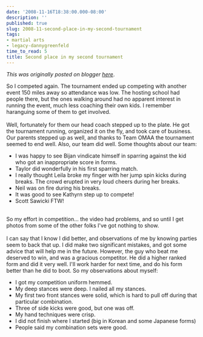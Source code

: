 ```yaml
---
date: '2008-11-16T18:38:00.000-08:00'
description: ''
published: true
slug: 2008-11-second-place-in-my-second-tournament
tags:
- martial arts
- legacy-dannygreenfeld
time_to_read: 5
title: Second place in my second tournament
---
```


*This was originally posted on blogger [here](https://dannygreenfeld.blogspot.com/2008/11/second-place-in-my-second-tournament.html)*.

So I competed again.   The tournament ended up competing with another event 150 miles away so attendance was low.  The hosting school had people there, but the ones walking around had no apparent interest in running the event, much less coaching their own kids.  I remember haranguing some of them to get involved.<br /><br />Well, fortunately for them our head coach stepped up to the plate.  He got the tournament running, organized it on the fly, and took care of business.  Our parents stepped up as well, and thanks to Team OMAA the tournament seemed to end well.  Also, our team did well.  Some thoughts about our team:<br /><ul><li>I was happy to see Bijan vindicate himself in sparring against the kid who got an inappropriate score in forms.</li><li>Taylor did wonderfully in his first sparring match.</li><li>I really thought Leila broke my finger with her jump spin kicks during breaks.  The crowd erupted in very loud cheers during her breaks.<br /></li><li>Neil was on fire during his breaks.</li><li>It was good to see Kathyrn step up to compete!</li><li>Scott Sawicki FTW!<br /></li></ul><br />So my effort in competition...  the video had problems, and so until I get photos from some of the other folks I've got nothing to show.<br /><br />I can say that I know I did better, and observations of me by knowing parties seem to back that up.  I did make two significant mistakes, and got some advice that will help me in the future.  However, the guy who beat me deserved to win, and was a gracious competitor.  He did a higher ranked form and did it very well.  I'll work harder for next time, and do his form better than he did to boot.  So my observations about myself:<br /><ul><li>I got my competition uniform hemmed.<br /></li><li>My deep stances were deep.  I nailed all my stances.</li><li>My first two front stances were solid, which is hard to pull off during that particular combination.<br /></li><li>Three of side kicks were good, but one was off.</li><li>My hand techniques were crisp.</li><li>I did not finish where I started (big in Korean and some Japanese forms)<br /></li><li>People said my combination sets were good.<br /></li></ul>